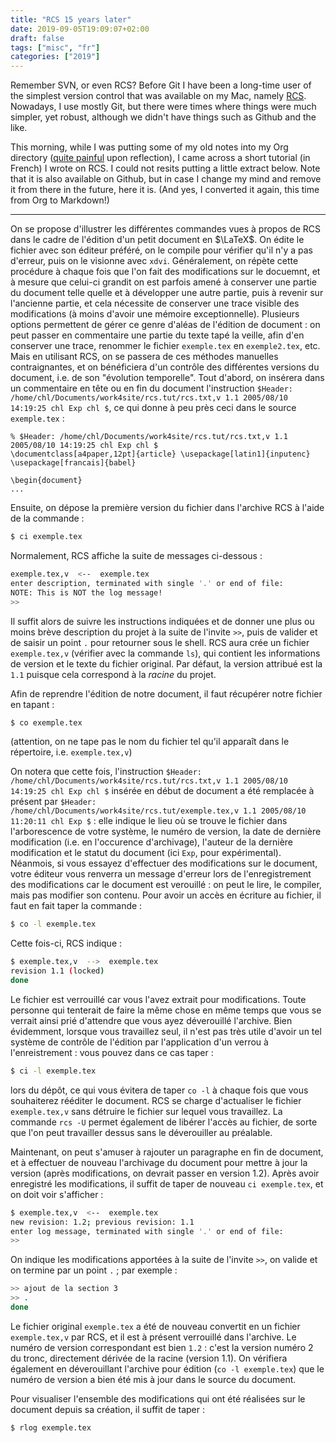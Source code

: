 ```yaml
---
title: "RCS 15 years later"
date: 2019-09-05T19:09:07+02:00
draft: false
tags: ["misc", "fr"]
categories: ["2019"]
---
```


Remember SVN, or even RCS? Before Git I have been a long-time user of the simplest version control that was available on my Mac, namely [RCS](https://en.m.wikipedia.org/wiki/Revision_Control_System). Nowadays, I use mostly Git, but there were times where things were much simpler, yet robust, although we didn't have things such as Github and the like.

This morning, while I was putting some of my old notes into my Org directory ([quite painful](/micro/2019-09-05-15-37-38) upon reflection), I came across a short tutorial (in French) I wrote on RCS. I could not resits putting a little extract below. Note that it is also available on Github, but in case I change my mind and remove it from there in the future, here it is. (And yes, I converted it again, this time from Org to Markdown!)

---

On se propose d'illustrer les différentes commandes vues à propos de RCS dans le cadre de l'édition d'un petit document en $\LaTeX$. On édite le fichier avec son éditeur préféré, on le compile pour vérifier qu'il n'y a pas d'erreur, puis on le visionne avec `xdvi`. Généralement, on répète cette procédure à chaque fois que l'on fait des modifications sur le docuemnt, et à mesure que celui-ci grandit on est parfois amené à conserver une partie du document telle quelle et à développer une autre partie, puis à revenir sur l'ancienne partie, et cela nécessite de conserver une trace visible des modifications (à moins d'avoir une mémoire exceptionnelle). Plusieurs options permettent de gérer ce genre d'aléas de l'édition de document : on peut passer en commentaire une partie du texte tapé la veille, afin d'en conserver une trace, renommer le fichier `exemple.tex` en `exemple2.tex`, etc. Mais en utilisant RCS, on se passera de ces méthodes manuelles contraignantes, et on bénéficiera d'un contrôle des différentes versions du document, i.e. de son "évolution temporelle". Tout d'abord, on insérera dans un commentaire en tête ou en fin du document l'instruction `$Header: /home/chl/Documents/work4site/rcs.tut/rcs.txt,v 1.1 2005/08/10 14:19:25 chl Exp chl $`, ce qui donne à peu près ceci dans le source `exemple.tex` :

    % $Header: /home/chl/Documents/work4site/rcs.tut/rcs.txt,v 1.1 2005/08/10 14:19:25 chl Exp chl $
    \documentclass[a4paper,12pt]{article} \usepackage[latin1]{inputenc}
    \usepackage[francais]{babel}

    \begin{document}
    ...

Ensuite, on dépose la première version du fichier dans l'archive RCS à l'aide de la commande :

```bash
$ ci exemple.tex
```

Normalement, RCS affiche la suite de messages ci-dessous :

```bash
exemple.tex,v  <--  exemple.tex
enter description, terminated with single '.' or end of file:
NOTE: This is NOT the log message!
>>
```

Il suffit alors de suivre les instructions indiquées et de donner une plus ou moins brève description du projet à la suite de l'invite `>>`, puis de valider et de saisir un point `.` pour retourner sous le shell. RCS aura crée un fichier `exemple.tex,v` (vérifier avec la commande `ls`), qui contient les informations de version et le texte du fichier original. Par défaut, la version attribué est la `1.1` puisque cela correspond à la _racine_ du projet.

Afin de reprendre l'édition de notre document, il faut récupérer notre fichier en tapant :

```bash
$ co exemple.tex
```

(attention, on ne tape pas le nom du fichier tel qu'il apparaît dans le répertoire, i.e. `exemple.tex,v`)

On notera que cette fois, l'instruction `$Header: /home/chl/Documents/work4site/rcs.tut/rcs.txt,v 1.1 2005/08/10 14:19:25 chl Exp chl $` insérée en début de document a été remplacée à présent par `$Header: /home/chl/Documents/work4site/rcs.tut/exemple.tex,v 1.1 2005/08/10 11:20:11 chl Exp $` : elle indique le lieu où se trouve le fichier dans l'arborescence de votre système, le numéro de version, la date de dernière modification (i.e. en l'occurence d'archivage), l'auteur de la dernière modification et le statut du document (ici `Exp`, pour expérimental). Néanmois, si vous essayez d'effectuer des modifications sur le document, votre éditeur vous renverra un message d'erreur lors de l'enregistrement des modifications car le document est verouillé : on peut le lire, le compiler, mais pas modifier son contenu. Pour avoir un accès en écriture au fichier, il faut en fait taper la commande :

```bash
$ co -l exemple.tex
```

Cette fois-ci, RCS indique :

```bash
$ exemple.tex,v  -->  exemple.tex
revision 1.1 (locked)
done
```

Le fichier est verrouillé car vous l'avez extrait pour modifications. Toute personne qui tenterait de faire la même chose en même temps que vous se verrait ainsi prié d'attendre que vous ayez déverouillé l'archive. Bien évidemment, lorsque vous travaillez seul, il n'est pas très utile d'avoir un tel système de contrôle de l'édition par l'application d'un verrou à l'enreistrement : vous pouvez dans ce cas taper :

```bash
$ ci -l exemple.tex
```

lors du dépôt, ce qui vous évitera de taper `co -l` à chaque fois que vous souhaiterez rééditer le document. RCS se charge d'actualiser le fichier `exemple.tex,v` sans détruire le fichier sur lequel vous travaillez. La commande `rcs -U` permet également de libérer l'accès au fichier, de sorte que l'on peut travailler dessus sans le déverouiller au préalable.

Maintenant, on peut s'amuser à rajouter un paragraphe en fin de document, et à effectuer de nouveau l'archivage du document pour mettre à jour la version (après modifications, on devrait passer en version 1.2). Après avoir enregistré les modifications, il suffit de taper de nouveau `ci exemple.tex`, et on doit voir s'afficher :

```bash
$ exemple.tex,v  <--  exemple.tex
new revision: 1.2; previous revision: 1.1
enter log message, terminated with single '.' or end of file:
>>
```

On indique les modifications apportées à la suite de l'invite `>>`, on valide et on termine par un point `.` ; par exemple :

```bash
>> ajout de la section 3
>> .
done
```

Le fichier original `exemple.tex` a été de nouveau convertit en un fichier `exemple.tex,v` par RCS, et il est à présent verrouillé dans l'archive. Le numéro de version correspondant est bien `1.2` : c'est la version numéro 2 du tronc, directement dérivée de la racine (version 1.1). On vérifiera également en déverouillant l'archive pour édition (`co -l exemple.tex`) que le numéro de version a bien été mis à jour dans le source du document.

Pour visualiser l'ensemble des modifications qui ont été réalisées sur le document depuis sa création, il suffit de taper :

```bash
$ rlog exemple.tex
```
